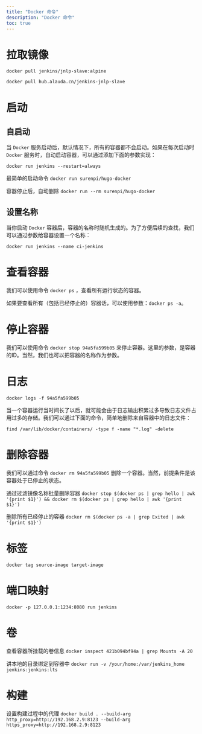 ```yaml
---
title: "Docker 命令"
description: "Docker 命令"
toc: true
---
```


# 拉取镜像

`docker pull jenkins/jnlp-slave:alpine`

`docker pull hub.alauda.cn/jenkins-jnlp-slave`

# 启动

## 自启动

当 `Docker` 服务启动后，默认情况下，所有的容器都不会启动。如果在每次启动时 `Docker` 服务时，自动启动容器，可以通过添加下面的参数实现：

`docker run jenkins --restart=always`

最简单的启动命令 `docker run surenpi/hugo-docker`

容器停止后，自动删除 `docker run --rm surenpi/hugo-docker`

## 设置名称

当你启动 `Docker` 容器后，容器的名称时随机生成的。为了方便后续的查找，我们可以通过参数给容器设置一个名称：

`docker run jenkins --name ci-jenkins`

# 查看容器

我们可以使用命令 `docker ps` ，查看所有运行状态的容器。

如果要查看所有（包括已经停止的）容器话，可以使用参数：`docker ps -a`。

# 停止容器

我们可以使用命令 `docker stop 94a5fa599b05` 来停止容器。这里的参数，是容器的ID。当然，我们也可以把容器的名称作为参数。

# 日志

`docker logs -f 94a5fa599b05`

当一个容器运行当时间长了以后，就可能会由于日志输出积累过多导致日志文件占用过多的存储。我们可以通过下面的命令，简单地删除来自容器中的日志文件：

`find /var/lib/docker/containers/ -type f -name "*.log" -delete`

# 删除容器

我们可以通过命令 `docker rm 94a5fa599b05` 删除一个容器。当然，前提条件是该容器处于已停止的状态。

通过过滤镜像名称批量删除容器 `docker stop $(docker ps | grep hello | awk '{print $1}') && docker rm $(docker ps | grep hello | awk '{print $1}')`

删除所有已经停止的容器 `docker rm $(docker ps -a | grep Exited | awk '{print $1}')`

# 标签

`docker tag source-image target-image`

# 端口映射

`docker -p 127.0.0.1:1234:8080 run jenkins`

# 卷

查看容器所挂载的卷信息 `docker inspect 421b094bf94a | grep Mounts -A 20`

讲本地的目录绑定到容器中 `docker run -v /your/home:/var/jenkins_home jenkins:jenkins:lts`

# 构建

设置构建过程中的代理 `docker build . --build-arg http_proxy=http://192.168.2.9:8123 --build-arg https_proxy=http://192.168.2.9:8123`
